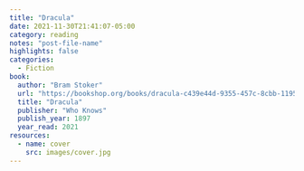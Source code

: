 ```yaml
---
title: "Dracula"
date: 2021-11-30T21:41:07-05:00
category: reading
notes: "post-file-name"
highlights: false
categories:
  - Fiction
book:
  author: "Bram Stoker"
  url: "https://bookshop.org/books/dracula-c439e44d-9355-457c-8cbb-1195fe0fc0cb/9780141439846"
  title: "Dracula"
  publisher: "Who Knows"
  publish_year: 1897
  year_read: 2021
resources:
  - name: cover
    src: images/cover.jpg
---
```


